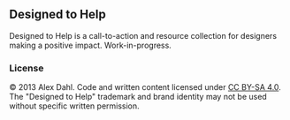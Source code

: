 ## Designed to Help

Designed to Help is a call-to-action and resource collection for designers making a positive impact. Work-in-progress.


### License

&copy; 2013 Alex Dahl. Code and written content licensed under [CC BY-SA 4.0](http://creativecommons.org/licenses/by-sa/4.0/deed.en_US). The "Designed to Help" trademark and brand identity may not be used without specific written permission.
